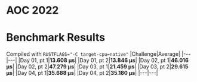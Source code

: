# AOC 2022

# Benchmark Results
Compiled with `RUSTFLAGS="-C target-cpu=native"`
|Challenge|Average|
|---|---|
|Day 01, pt 1|**13.608 µs**|
|Day 01, pt 2|**13.846 µs**|
|Day 02, pt 1|**46.016 µs**|
|Day 02, pt 2|**47.279 µs**|
|Day 03, pt 1|**21.459 µs**|
|Day 03, pt 2|**29.615 µs**|
|Day 04, pt 1|**35.688 µs**|
|Day 04, pt 2|**35.180 µs**|
|---|---|
